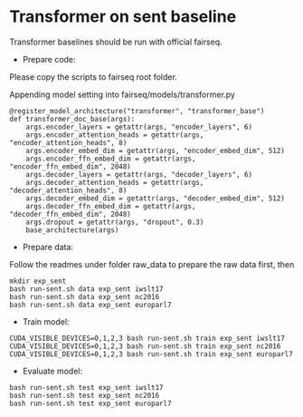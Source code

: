 # Transformer on sent baseline

Transformer baselines should be run with official fairseq. 

* Prepare code:

Please copy the scripts to fairseq root folder.

Appending model setting into fairseq/models/transformer.py
```
@register_model_architecture("transformer", "transformer_base")
def transformer_doc_base(args):
	args.encoder_layers = getattr(args, "encoder_layers", 6)
	args.encoder_attention_heads = getattr(args, "encoder_attention_heads", 8)
	args.encoder_embed_dim = getattr(args, "encoder_embed_dim", 512)
	args.encoder_ffn_embed_dim = getattr(args, "encoder_ffn_embed_dim", 2048)
	args.decoder_layers = getattr(args, "decoder_layers", 6)
	args.decoder_attention_heads = getattr(args, "decoder_attention_heads", 8)
	args.decoder_embed_dim = getattr(args, "decoder_embed_dim", 512)
	args.decoder_ffn_embed_dim = getattr(args, "decoder_ffn_embed_dim", 2048)
	args.dropout = getattr(args, "dropout", 0.3)
	base_architecture(args)

```

* Prepare data: 

Follow the readmes under folder raw_data to prepare the raw data first, then

```
mkdir exp_sent
bash run-sent.sh data exp_sent iwslt17
bash run-sent.sh data exp_sent nc2016
bash run-sent.sh data exp_sent europarl7
```

* Train model:

```
CUDA_VISIBLE_DEVICES=0,1,2,3 bash run-sent.sh train exp_sent iwslt17
CUDA_VISIBLE_DEVICES=0,1,2,3 bash run-sent.sh train exp_sent nc2016
CUDA_VISIBLE_DEVICES=0,1,2,3 bash run-sent.sh train exp_sent europarl7
```

* Evaluate model:

```
bash run-sent.sh test exp_sent iwslt17
bash run-sent.sh test exp_sent nc2016
bash run-sent.sh test exp_sent europarl7
```


